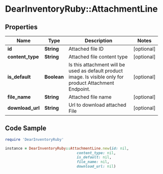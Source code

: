# DearInventoryRuby::AttachmentLine

## Properties

Name | Type | Description | Notes
------------ | ------------- | ------------- | -------------
**id** | **String** | Attached file ID | [optional]
**content_type** | **String** | Attached file content type | [optional]
**is_default** | **Boolean** | Is this attachment will be used as default product image. Is visible only for product Attachment Endpoint. | [optional]
**file_name** | **String** | Attached file name | [optional]
**download_url** | **String** | Url to download attached File | [optional]

## Code Sample

```ruby
require 'DearInventoryRuby'

instance = DearInventoryRuby::AttachmentLine.new(id: nil,
                                 content_type: nil,
                                 is_default: nil,
                                 file_name: nil,
                                 download_url: nil)
```


